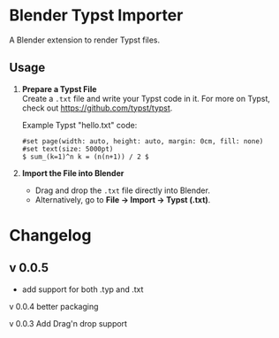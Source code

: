 # Blender Typst Importer

A Blender extension to render Typst files.

## Usage

1. **Prepare a Typst File**  
   Create a `.txt` file and write your Typst code in it. For more on Typst, check out https://github.com/typst/typst.

   Example Typst "hello.txt" code:

   ```typst
   #set page(width: auto, height: auto, margin: 0cm, fill: none)
   #set text(size: 5000pt)
   $ sum_(k=1)^n k = (n(n+1)) / 2 $
   ```

2. **Import the File into Blender**
   - Drag and drop the `.txt` file directly into Blender.
   - Alternatively, go to **File -> Import -> Typst (.txt)**.

# Changelog

## v 0.0.5

* add support for both .typ and .txt

v 0.0.4 better packaging

v 0.0.3 Add Drag'n drop support

